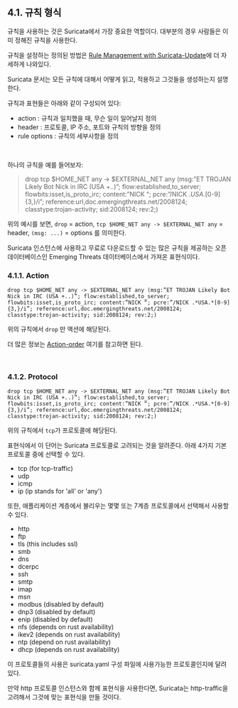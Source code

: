 ## 4.1. 규칙 형식

규칙을 사용하는 것은 Suricata에서 가장 중요한 역할이다. 대부분의 경우 사람들은 이미 정해진 규칙을 사용한다.

규칙을 설정하는 정의된 방법은 [Rule Management with Suricata-Update](https://suricata.readthedocs.io/en/suricata-4.1.4/rule-management/suricata-update.html)에 더 자세하게 나와있다.

Suricata 문서는 모든 규칙에 대해서 어떻게 읽고, 적용하고 그것들을 생성하는지 설명한다.

규칙과 표현들은 아래와 같이 구성되어 있다:
- action : 규칙과 일치했을 때, 무슨 일이 일어날지 정의
- header : 프로토콜, IP 주소, 포트와 규칙의 방향을 정의
- rule options : 규칙의 세부사항을 정의

</br>

하나의 규칙을 예를 들어보자:
> drop tcp $HOME_NET any -> $EXTERNAL_NET any (msg:”ET TROJAN Likely Bot Nick in IRC (USA +..)”; flow:established,to_server; flowbits:isset,is_proto_irc; content:”NICK “; pcre:”/NICK .*USA.*[0-9]{3,}/i”; reference:url,doc.emergingthreats.net/2008124; classtype:trojan-activity; sid:2008124; rev:2;)

위의 예시를 보면, `drop` = action, `tcp $HOME_NET any -> $EXTERNAL_NET any` = header, `(msg: ...)` = options 를 의미한다.

Suricata 인스턴스에 사용하고 무료로 다운로드할 수 있는 많은 규칙을 제공하는 오픈 데이터베이스인 Emerging Threats 데이터베이스에서 가져온 표현식이다.

### 4.1.1. Action 
``` text
drop tcp $HOME_NET any -> $EXTERNAL_NET any (msg:”ET TROJAN Likely Bot Nick in IRC (USA +..)”; flow:established,to_server; flowbits:isset,is_proto_irc; content:”NICK “; pcre:”/NICK .*USA.*[0-9]{3,}/i”; reference:url,doc.emergingthreats.net/2008124; classtype:trojan-activity; sid:2008124; rev:2;)
```

위의 규칙에서 `drop` 만 액션에 해당된다.

더 많은 정보는 [Action-order](https://suricata.readthedocs.io/en/suricata-4.1.4/configuration/suricata-yaml.html#suricata-yaml-action-order) 여기를 참고하면 된다.

</br>

### 4.1.2. Protocol

``` text
drop tcp $HOME_NET any -> $EXTERNAL_NET any (msg:”ET TROJAN Likely Bot Nick in IRC (USA +..)”; flow:established,to_server; flowbits:isset,is_proto_irc; content:”NICK “; pcre:”/NICK .*USA.*[0-9]{3,}/i”; reference:url,doc.emergingthreats.net/2008124; classtype:trojan-activity; sid:2008124; rev:2;)
```

위의 규칙에서 `tcp`가 프로토콜에 해당된다.

표현식에서 이 단어는 Suricata 프로토콜로 고려되는 것을 알려준다. 아래 4가지 기본 프로토콜 중에 선택할 수 있다.
- tcp (for tcp-traffic)
- udp
- icmp
- ip (ip stands for 'all' or 'any')

또한, 애플리케이션 계층에서 불리우는 몇몇 또는 7계층 프로토콜에서 선택해서 사용할 수 있다.

- http
- ftp
- tls (this includes ssl)
- smb
- dns
- dcerpc
- ssh
- smtp
- imap
- msn
- modbus (disabled by default)
- dnp3 (disabled by default)
- enip (disabled by default)
- nfs (depends on rust availability)
- ikev2 (depends on rust availability)
- ntp (depend on rust availability)
- dhcp (depends on rust availability)

이 프로토콜들의 사용은 suricata.yaml 구성 파일에 사용가능한 프로토콜인지에 달려있다.

만약 http 프로토콜 인스턴스와 함께 표현식을 사용한다면, Suricata는 http-traffic을 고려해서 그것에 맞는 표현식을 만들 것이다.
